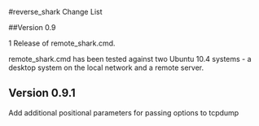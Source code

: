 #reverse_shark Change List

##Version 0.9

1 Release of remote_shark.cmd.

remote_shark.cmd has been tested against two Ubuntu 10.4 systems - a desktop system on the local network and a remote server.

## Version 0.9.1

 Add additional positional parameters for passing options to tcpdump